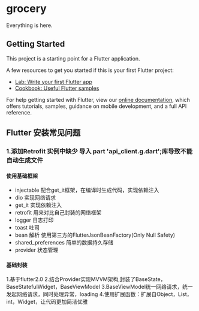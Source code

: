 # grocery

Everything is here.

## Getting Started

This project is a starting point for a Flutter application.

A few resources to get you started if this is your first Flutter project:

- [Lab: Write your first Flutter app](https://flutter.dev/docs/get-started/codelab)
- [Cookbook: Useful Flutter samples](https://flutter.dev/docs/cookbook)

For help getting started with Flutter, view our
[online documentation](https://flutter.dev/docs), which offers tutorials,
samples, guidance on mobile development, and a full API reference.

## Flutter 安装常见问题
### 1.添加Retrofit 实例中缺少 导入 part 'api_client.g.dart';库导致不能自动生成文件
#### 使用基础框架
- injectable 配合get_it框架，在编译时生成代码，实现依赖注入
- dio 实现网络请求
- get_it 实现依赖注入
- retrofit 用来对比自己封装的网络框架
- logger 日志打印
- toast 吐司
- bean 解析 使用第三方的FlutterJsonBeanFactory​(Only Null Safety)
- shared_preferences 简单的数据持久存储
- provider 状态管理
#### 基础封装
1.基于flutter2.0
2.结合Provider实现MVVM架构,封装了BaseState，BaseStatefulWidget，BaseViewModel
3.BaseViewModel统一网络请求，统一发起网络请求，同时处理异常，loading
4.使用扩展函数：扩展自Object，List，int，Widget，让代码更加简洁优雅